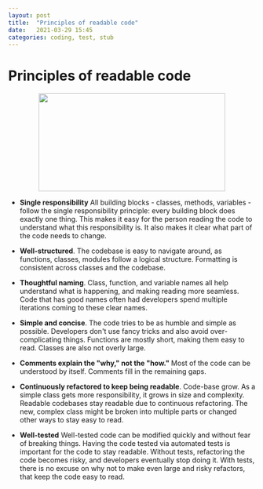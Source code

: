 ```yaml
---
layout: post
title:  "Principles of readable code"
date:   2021-03-29 15:45
categories: coding, test, stub
---
```

# Principles of readable code

<p align="center">
    <img style="width: 380px; height: 200px;" src="https://www.wyliecomm.com/wp-content/uploads/2019/11/readable.png">
</p>

* **Single responsibility** All building blocks - classes, methods, variables - follow the single responsibility principle: every building block does exactly one thing. This makes it easy for the person reading the code to understand what this responsibility is. It also makes it clear what part of the code needs to change.
  

* **Well-structured**. The codebase is easy to navigate around, as functions, classes, modules follow a logical structure. Formatting is consistent across classes and the codebase.
  

* **Thoughtful naming**. Class, function, and variable names all help understand what is happening, and making reading more seamless. Code that has good names often had developers spend multiple iterations coming to these clear names.
  

* **Simple and concise**. The code tries to be as humble and simple as possible. Developers don't use fancy tricks and also avoid over-complicating things. Functions are mostly short, making them easy to read. Classes are also not overly large.
  

* **Comments explain the "why," not the "how."** Most of the code can be understood by itself. Comments fill in the remaining gaps.
  

* **Continuously refactored to keep being readable**. Code-base grow. As a simple class gets more responsibility, it grows in size and complexity. Readable codebases stay readable due to continuous refactoring. The new, complex class might be broken into multiple parts or changed other ways to stay easy to read.
  

* **Well-tested** Well-tested code can be modified quickly and without fear of breaking things. Having the code tested via automated tests is important for the code to stay readable. Without tests, refactoring the code becomes risky, and developers eventually stop doing it. With tests, there is no excuse on why not to make even large and risky refactors, that keep the code easy to read.




